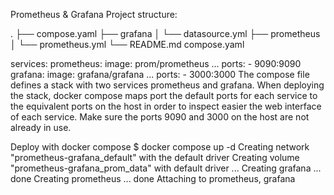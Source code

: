 Prometheus & Grafana
Project structure:

.
├── compose.yaml
├── grafana
│   └── datasource.yml
├── prometheus
│   └── prometheus.yml
└── README.md
compose.yaml

services:
  prometheus:
    image: prom/prometheus
    ...
    ports:
      - 9090:9090
  grafana:
    image: grafana/grafana
    ...
    ports:
      - 3000:3000
The compose file defines a stack with two services prometheus and grafana. When deploying the stack, docker compose maps port the default ports for each service to the equivalent ports on the host in order to inspect easier the web interface of each service. Make sure the ports 9090 and 3000 on the host are not already in use.

Deploy with docker compose
$ docker compose up -d
Creating network "prometheus-grafana_default" with the default driver
Creating volume "prometheus-grafana_prom_data" with default driver
...
Creating grafana    ... done
Creating prometheus ... done
Attaching to prometheus, grafana
